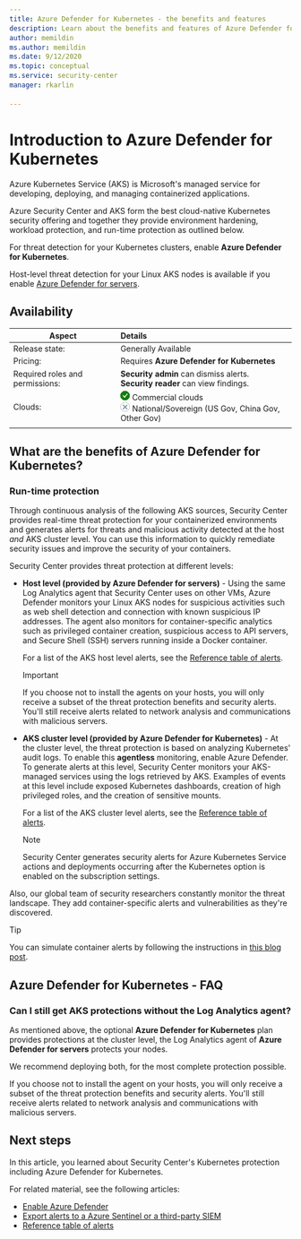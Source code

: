 ```yaml
---
title: Azure Defender for Kubernetes - the benefits and features
description: Learn about the benefits and features of Azure Defender for Kubernetes.
author: memildin
ms.author: memildin
ms.date: 9/12/2020
ms.topic: conceptual
ms.service: security-center
manager: rkarlin

---
```


# Introduction to Azure Defender for Kubernetes

Azure Kubernetes Service (AKS) is Microsoft's managed service for developing, deploying, and managing containerized applications.

Azure Security Center and AKS form the best cloud-native Kubernetes security offering and together they provide environment hardening, workload protection, and run-time protection as outlined below.

For threat detection for your Kubernetes clusters, enable **Azure Defender for Kubernetes**.

Host-level threat detection for your Linux AKS nodes is available if you enable [Azure Defender for servers](defender-for-servers-intro.md).

## Availability

|Aspect|Details|
|----|:----|
|Release state:|Generally Available|
|Pricing:|Requires **Azure Defender for Kubernetes**|
|Required roles and permissions:|**Security admin** can dismiss alerts.<br>**Security reader** can view findings.|
|Clouds:|![Yes](./media/icons/yes-icon.png) Commercial clouds<br>![No](./media/icons/no-icon.png) National/Sovereign (US Gov, China Gov, Other Gov)|
|||

## What are the benefits of Azure Defender for Kubernetes?

### Run-time protection

Through continuous analysis of the following AKS sources, Security Center provides real-time threat protection for your containerized environments and generates alerts for threats and malicious activity detected at the host *and* AKS cluster level. You can use this information to quickly remediate security issues and improve the security of your containers.

Security Center provides threat protection at different levels: 

- **Host level (provided by Azure Defender for servers)** - Using the same Log Analytics agent that Security Center uses on other VMs, Azure Defender monitors your Linux AKS nodes for suspicious activities such as web shell detection and connection with known suspicious IP addresses. The agent also monitors for container-specific analytics such as privileged container creation, suspicious access to API servers, and Secure Shell (SSH) servers running inside a Docker container.

    For a list of the AKS host level alerts, see the [Reference table of alerts](https://docs.microsoft.com/azure/security-center/alerts-reference#alerts-containerhost).

    >[!IMPORTANT]
    > If you choose not to install the agents on your hosts, you will only receive a subset of the threat protection benefits and security alerts. You'll still receive alerts related to network analysis and communications with malicious servers.

- **AKS cluster level (provided by Azure Defender for Kubernetes)** - At the cluster level, the threat protection is based on analyzing Kubernetes' audit logs. To enable this **agentless** monitoring, enable Azure Defender. To generate alerts at this level, Security Center monitors your AKS-managed services using the logs retrieved by AKS. Examples of events at this level include exposed Kubernetes dashboards, creation of high privileged roles, and the creation of sensitive mounts.

    For a list of the AKS cluster level alerts, see the [Reference table of alerts](https://docs.microsoft.com/azure/security-center/alerts-reference#alerts-akscluster).

    >[!NOTE]
    > Security Center generates security alerts for Azure Kubernetes Service actions and deployments occurring after the Kubernetes option is enabled on the subscription settings. 

Also, our global team of security researchers constantly monitor the threat landscape. They add container-specific alerts and vulnerabilities as they're discovered.

> [!TIP]
> You can simulate container alerts by following the instructions in [this blog post](https://techcommunity.microsoft.com/t5/azure-security-center/how-to-demonstrate-the-new-containers-features-in-azure-security/ba-p/1011270).


## Azure Defender for Kubernetes - FAQ

### Can I still get AKS protections without the Log Analytics agent?

As mentioned above, the optional **Azure Defender for Kubernetes** plan provides protections at the cluster level, the Log Analytics agent of **Azure Defender for servers** protects your nodes. 

We recommend deploying both, for the most complete protection possible.

If you choose not to install the agent on your hosts, you will only receive a subset of the threat protection benefits and security alerts. You'll still receive alerts related to network analysis and communications with malicious servers.


## Next steps

In this article, you learned about Security Center's Kubernetes protection including Azure Defender for Kubernetes. 

For related material, see the following articles: 

- [Enable Azure Defender](security-center-pricing.md)
- [Export alerts to a Azure Sentinel or a third-party SIEM](continuous-export.md)
- [Reference table of alerts](alerts-reference.md)